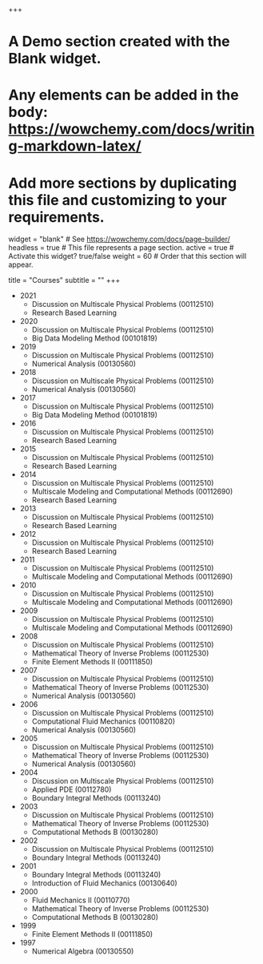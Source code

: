+++
# A Demo section created with the Blank widget.
# Any elements can be added in the body: https://wowchemy.com/docs/writing-markdown-latex/
# Add more sections by duplicating this file and customizing to your requirements.

widget = "blank"  # See https://wowchemy.com/docs/page-builder/
headless = true  # This file represents a page section.
active = true  # Activate this widget? true/false
weight = 60  # Order that this section will appear.

title = "Courses"
subtitle = ""
+++
- 2021
    - Discussion on Multiscale Physical Problems (00112510)
    - Research Based Learning
- 2020
    - Discussion on Multiscale Physical Problems (00112510)
    - Big Data Modeling Method (00101819)
- 2019
    - Discussion on Multiscale Physical Problems (00112510)
    - Numerical Analysis (00130560)
- 2018
    - Discussion on Multiscale Physical Problems (00112510)
    - Numerical Analysis (00130560)
- 2017
    - Discussion on Multiscale Physical Problems (00112510)
    - Big Data Modeling Method (00101819)
- 2016
    - Discussion on Multiscale Physical Problems (00112510)
    - Research Based Learning
- 2015
    - Discussion on Multiscale Physical Problems (00112510)
    - Research Based Learning
- 2014
    - Discussion on Multiscale Physical Problems (00112510)
    - Multiscale Modeling and Computational Methods (00112690)
    - Research Based Learning 
- 2013
    - Discussion on Multiscale Physical Problems (00112510)
    - Research Based Learning 
- 2012
    - Discussion on Multiscale Physical Problems (00112510)
    - Research Based Learning
- 2011
    - Discussion on Multiscale Physical Problems (00112510)
    - Multiscale Modeling and Computational Methods (00112690)
- 2010
    - Discussion on Multiscale Physical Problems (00112510)
    - Multiscale Modeling and Computational Methods (00112690)
- 2009
    - Discussion on Multiscale Physical Problems (00112510)
    - Multiscale Modeling and Computational Methods (00112690)
- 2008
    - Discussion on Multiscale Physical Problems (00112510)
    - Mathematical Theory of Inverse Problems (00112530)
    - Finite Element Methods II (00111850)
- 2007
    - Discussion on Multiscale Physical Problems (00112510)
    - Mathematical Theory of Inverse Problems (00112530)
    - Numerical Analysis (00130560)
- 2006
    - Discussion on Multiscale Physical Problems (00112510)
    - Computational Fluid Mechanics (00110820)
    - Numerical Analysis (00130560)
- 2005
    - Discussion on Multiscale Physical Problems (00112510)
    - Mathematical Theory of Inverse Problems (00112530)
    - Numerical Analysis (00130560)
- 2004
    - Discussion on Multiscale Physical Problems (00112510)
    - Applied PDE (00112780)
    - Boundary Integral Methods (00113240)
- 2003
    - Discussion on Multiscale Physical Problems (00112510)
    - Mathematical Theory of Inverse Problems (00112530)
    - Computational Methods B (00130280)
- 2002
    - Discussion on Multiscale Physical Problems (00112510)
    - Boundary Integral Methods (00113240)
- 2001
    - Boundary Integral Methods (00113240)
    - Introduction of Fluid Mechanics (00130640)
- 2000
    - Fluid Mechanics II (00110770)
    - Mathematical Theory of Inverse Problems (00112530)
    - Computational Methods B (00130280)
- 1999
    - Finite Element Methods II (00111850)
- 1997
    - Numerical Algebra (00130550)